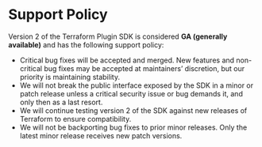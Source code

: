# Support Policy

Version 2 of the Terraform Plugin SDK is considered **GA (generally
available)** and has the following support policy:

- Critical bug fixes will be accepted and merged. New features and non-critical
bug fixes may be accepted at maintainers’ discretion, but our priority is
maintaining stability.
- We will not break the public interface exposed by the SDK in a minor or patch
release unless a critical security issue or bug demands it, and only then as a
last resort.
- We will continue testing version 2 of the SDK against new releases of Terraform
to ensure compatibility.
- We will not be backporting bug fixes to prior minor releases. Only the latest
minor release receives new patch versions.
